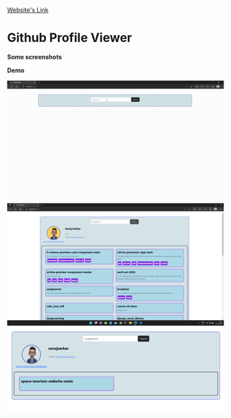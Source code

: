 <a href="https://surajsarkar-github-profile-viewer.netlify.app">Website's Link</a>

# Github Profile Viewer

**Some screenshots**

**Demo**

<img src="./readme_assets/demo.gif"/>

<img src="./readme_assets/demo_0.png"/>

<img src="./readme_assets/demo_1.png"/>



